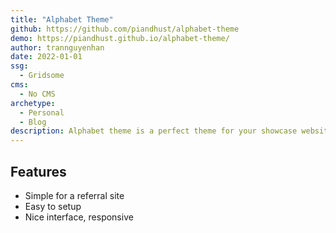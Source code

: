 ```yaml
---
title: "Alphabet Theme"
github: https://github.com/piandhust/alphabet-theme
demo: https://piandhust.github.io/alphabet-theme/ 
author: trannguyenhan
date: 2022-01-01
ssg:
  - Gridsome
cms:
  - No CMS
archetype:
  - Personal
  - Blog
description: Alphabet theme is a perfect theme for your showcase website.
---
```


## Features

* Simple for a referral site
* Easy to setup
* Nice interface, responsive
